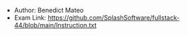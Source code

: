 - Author: Benedict Mateo 
- Exam Link: https://github.com/SplashSoftware/fullstack-44/blob/main/Instruction.txt
